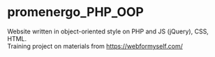 # promenergo_PHP_OOP
Website written in object-oriented style on PHP and JS (jQuery), CSS, HTML.<br>
Training project on materials from https://webformyself.com/
